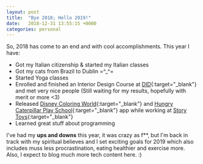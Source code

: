 ```yaml
---
layout: post
title:  "Bye 2018; Hello 2019!"
date:   2018-12-31 13:55:15 +0000
categories: personal
---
```


So, 2018 has come to an end and with cool accomplishments. This year I have:

- Got my Italian citizenship & started my Italian classes
- Got my cats from Brazil to Dublin =^_^=
- Started Yoga classes
- Enrolled and finished an Interior Design Course at [DID](http://www.dublindesign.ie/){:target="_blank"} and met very nice people (Still waiting for my results, hopefully with merit or more <3)
- Released [Disney Coloring World](https://storytoys.com/apps/disney-coloring-world/){:target="_blank"} and [Hungry Caterpillar Play School](https://storytoys.com/apps/hungry-caterpillar-play-school/){:target="_blank"} app while working at [Story Toys](https://storytoys.com/){:target="_blank"}
- Learned great stuff about programming

I've had my **ups and downs** this year, it was crazy as f**, but I'm back in track with my spiritual believes and I set exciting goals for 2019 which also includes muss less procrastination, eating healthier and exercise more. Also, I expect to blog much more tech content here. :)
